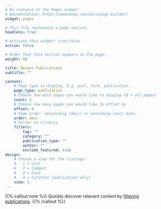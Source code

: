 ```yaml
---
# An instance of the Pages widget.
# Documentation: https://wowchemy.com/docs/page-builder/
widget: pages

# This file represents a page section.
headless: true

# Activate this widget? true/false
active: false

# Order that this section appears on the page.
weight: 90

title: Recent Publications
subtitle: ""

content:
    # Page type to display. E.g. post, talk, publication...
    page_type: publication
    # Choose how much pages you would like to display (0 = all pages)
    count: 5
    # Choose how many pages you would like to offset by
    offset: 0
    # Page order: descending (desc) or ascending (asc) date.
    order: desc
    # Filter on criteria
    filters:
        tag: ""
        category: ""
        publication_type: ""
        author: ""
        exclude_featured: true
design:
    # Choose a view for the listings:
    #   1 = List
    #   2 = Compact
    #   3 = Card
    #   4 = Citation (publication only)
    view: 2
---
```


{{% callout note %}}
Quickly discover relevant content by [filtering publications](./publication/).
{{% /callout %}}
